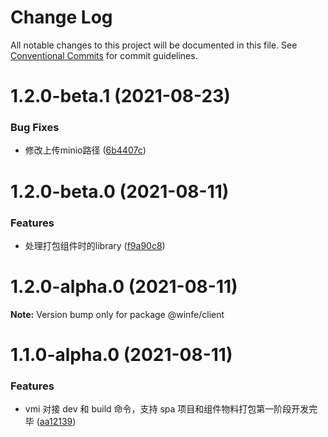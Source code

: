 # Change Log

All notable changes to this project will be documented in this file.
See [Conventional Commits](https://conventionalcommits.org) for commit guidelines.

# 1.2.0-beta.1 (2021-08-23)


### Bug Fixes

* 修改上传minio路径 ([6b4407c](https://github.com/cool-fe/vmi/commit/6b4407c264dee7fe0d2838184c1c4b3ff8da9356))





# 1.2.0-beta.0 (2021-08-11)


### Features

* 处理打包组件时的library ([f9a90c8](https://github.com/cool-fe/vmi/commit/f9a90c8651f24b9ac36afda24404b07d31273f8f))





# 1.2.0-alpha.0 (2021-08-11)

**Note:** Version bump only for package @winfe/client





# 1.1.0-alpha.0 (2021-08-11)

### Features

- vmi 对接 dev 和 build 命令，支持 spa 项目和组件物料打包第一阶段开发完毕 ([aa12139](https://github.com/cool-fe/vmi/commit/aa12139a28d7bdc1aa5eaecedeaa248e589a1fab))
